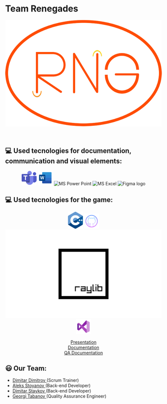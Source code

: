 # Team Renegades
<p align = "center">

<img src = "images/Renegades-logo.png" alt = "logo">

</p>


<br>

## 💻 Used tecnologies for documentation, communication and visual elements:

<p align = "center">

  <img src = "images/teamslogo.png" alt = "Teams logo" width = 48px>
  <img src = "images/wordlogo.png" alt = "MS Word" width = 48px>
  <img src = "https://img.icons8.com/color/512/microsoft-powerpoint-2019.png" alt = "MS Power Point" width = 48px>
  <img src = "https://img.icons8.com/color/512/microsoft-excel-2019.png" alt = "MS Excel" width = 48px>
  <img src = "https://img.icons8.com/color/512/figma.png" alt = "Figma logo" width = 48px>

</p>

## 💻 Used tecnologies for the game:

<p align = "center">
<img src = "images/c++logo.png" alt = "c++ logo" width =  48px>
<img src = "images/githublogo.png" alt = "github logo" width = 48px>
<img src = "images/rayliblogo.png" alt = "raylib logo">
<img src = "images/vslogo.png" alt = "visualt studio logo" width = 48px>
</p>

<p align = "center">
<a href = "https://codingburgas-my.sharepoint.com/:p:/g/personal/dmdimitrov20_codingburgas_bg/EUjKcjz2_vpEpdaXiT7MmQABAJi_4oWDHk81n4EztPXgLg">Presentation</a><br>
<a href = "https://codingburgas-my.sharepoint.com/:w:/g/personal/dmdimitrov20_codingburgas_bg/EQJYbJO5F09CtQmLDj8WIhMBys6lTXXxKrHyuwFTStfwIA">Documentation</a><br>
<a href = "https://codingburgas-my.sharepoint.com/:x:/g/personal/dmdimitrov20_codingburgas_bg/EUOPvYmDhaVAk7tzIO8x1i8BBUPxxawZ8VO6YdpF7HNspw">QA Documentation</a><br>
</p>


## 😃 Our Team:

- <a href = "https://github.com/DMDimitrov20"> Dimitar Dimitrov </a> (Scrum Trainer)
- <a href = "https://github.com/ASStoyanov20"> Aleks Stoyanov </a> (Back-end Developer)
- <a href = "https://github.com/DDStaykov20"> Dimitar Staykov </a> (Back-end Developer)
- <a href = "https://github.com/GSTabanov20"> Georgi Tabanov </a> (Quality Assurance Engineer)
